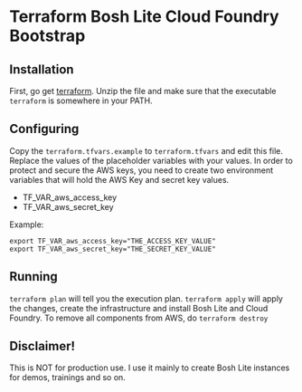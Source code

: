 # Terraform Bosh Lite Cloud Foundry Bootstrap

## Installation

First, go get [terraform](https://terraform.io/downloads.html). Unzip the file and make sure that the executable `terraform` is somewhere in your PATH.

## Configuring

Copy the `terraform.tfvars.example` to `terraform.tfvars` and edit this file. Replace the values of the placeholder variables with your values.
In order to protect and secure the AWS keys, you need to create two environment variables that will hold the AWS Key and secret key values.

* TF_VAR_aws_access_key
* TF_VAR_aws_secret_key

Example:

```
export TF_VAR_aws_access_key="THE_ACCESS_KEY_VALUE"
export TF_VAR_aws_secret_key="THE_SECRET_KEY_VALUE"
```

## Running
`terraform plan` will tell you the execution plan.
`terraform apply` will apply the changes, create the infrastructure and install Bosh Lite and Cloud Foundry.
To remove all components from AWS, do `terraform destroy`

## Disclaimer!

This is NOT for production use. I use it mainly to create Bosh Lite instances for demos, trainings and so on.
